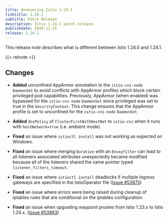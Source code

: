 ```yaml
---
title: Announcing Istio 1.24.1
linktitle: 1.24.1
subtitle: Patch Release
description: Istio 1.24.1 patch release.
publishdate: 2024-11-25
release: 1.24.1
---
```


This release note describes what is different between Istio 1.24.0 and 1.24.1.

{{< relnote >}}

## Changes

- **Added** unconfined AppArmor annotation to the `istio-cni-node` `DaemonSet` to avoid conflicts with
  AppArmor profiles which block certain privileged pod capabilities. Previously, AppArmor
  (when enabled) was bypassed for the `istio-cni-node` `DaemonSet` since privileged was set to true
  in the `SecurityContext`. This change ensures that the AppArmor profile is set to unconfined
  for the `istio-cni-node` `DaemonSet`.

- **Added** `dnsPolicy` of `ClusterFirstWithHostNet` to `istio-cni` when it runs with `hostNetwork=true` (i.e. ambient mode).

- **Fixed** an issue where `istioctl install` was not working as expected on Windows.

- **Fixed** an issue where merging `Duration` with an `Envoyfilter` can lead to all listeners associated attributes unexpectedly became modified
  because all of the listeners shared the same pointer typed `listener_filters_timeout`.

- **Fixed** an issue where `istioctl install` deadlocks if multiple ingress gateways are specified in the IstioOperator file
  ([Issue #53875](https://github.com/istio/istio/issues/53875))

- **Fixed** an issue where errors were being raised during cleanup of iptables rules that are conditional on the iptables configuration.

- **Fixed** an issue when upgrading waypoint proxies from Istio 1.23.x to Istio 1.24.x.
  ([Issue #53883](https://github.com/istio/istio/issues/53883))
